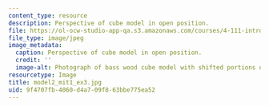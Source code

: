 ```yaml
---
content_type: resource
description: Perspective of cube model in open position.
file: https://ol-ocw-studio-app-qa.s3.amazonaws.com/courses/4-111-introduction-to-architecture-environmental-design-spring-2014/9f4707fb4060d4a709f863bbe775ea52_model2_mit1_ex3.jpg
file_type: image/jpeg
image_metadata:
  caption: Perspective of cube model in open position.
  credit: ''
  image-alt: Photograph of bass wood cube model with shifted portions of the cube.
resourcetype: Image
title: model2_mit1_ex3.jpg
uid: 9f4707fb-4060-d4a7-09f8-63bbe775ea52
---
```

